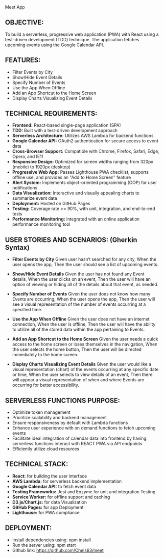Meet App 

## OBJECTIVE:
To build a serverless, progressive web application (PWA) with React using a
test-driven development (TDD) technique. The application fetches upcoming events using the Google Calendar API.

## FEATURES: 
- Filter Events by City
- Show/Hide Event Details
- Specify Number of Events
- Use the App When Offline
- Add an App Shortcut to the Home Screen
- Display Charts Visualizing Event Details

## TECHNICAL REQUIREMENTS:
- **Frontend:** React-based single-page application (SPA)
- **TDD:** Built with a test-driven development approach
- **Serverless Architecture:** Utilizes AWS Lambda for backend functions
- **Google Calendar API:** OAuth2 authentication for secure access to event data
- **Cross-Browser Support:** Compatible with Chrome, Firefox, Safari, Edge, Opera, and IE11
- **Responsive Design:** Optimized for screen widths ranging from 320px (mobile) to 1920px (desktop)
- **Progressive Web App:** Passes Lighthouse PWA checklist, supports offline use, and provides an "Add to Home Screen" feature
- **Alert System:** Implements object-oriented programming (OOP) for user notifications
- **Data Visualization:** Interactive and visually appealing charts to summarize event data
- **Deployment:** Hosted on GitHub Pages
- **Testing:** Coverage rate >= 90%, with unit, integration, and end-to-end tests
- **Performance Monitoring:** Integrated with an online application performance monitoring tool


## USER STORIES AND SCENARIOS: (Gherkin Syntax)
-	**Filter Events by City**
    Given user hasn’t searched for any city, 
    When the user opens the app, 
    Then the user should see a list of upcoming events. 

-	**Show/Hide Event Details**
    Given the user has not found any Event details, 
    When the user clicks on an event, 
    Then the user will have an option of viewing or hiding all of the details about that event, as needed. 

-	**Specify Number of Events**
    Given the user does not know how many Events are occurring, 
    When the user opens the app, 
    Then the user will see a visual representation of the number of events occurring at a specified time. 	

-	**Use the App When Offline**
    Given the user does not have an internet connection, 
    When the user is offline, 
    Then the user will have the ability to utilize all of the stored data within the app pertaining to Events. 
    
-	**Add an App Shortcut to the Home Screen**
    Given the user needs a quick access to the home screen or loses themselves in the navigation, 
    When the user selects the home button,
    Then the user will be directed immediately to the home screen. 

-	**Display Charts Visualizing Event Details**
    Given the user would like a visual representation (chart) of the events occurring at any specific date or time, 
    When the user selects to view details of an event, 
    Then there will appear a visual representation of when and where Events are occurring for better accessibility. 

## SERVERLESS FUNCTIONS PURPOSE:
- Optimize token management 
- Prioritize scalability and backend management
- Ensure responsiveness by default with Lambda functions
- Enhance user experience with on demand functions to fetch upcoming events 
- Facilitate ideal integration of calendar data into frontend by having serverless functions interact with REACT PWA via API endpoints 
- Efficiently utilize cloud resources 

## TECHNICAL STACK:
- **React:** for building the user interface
- **AWS Lambda:** for serverless backend implementation
- **Google Calendar API:** to fetch event data 
- **Testing Frameworks:** Jest and Enzyme for unit and integration Testing
- **Service Worker:** for offline support and caching
- **D3.js/Chart.js:** for data Visualization
- **GitHub Pages:** for app Deployment
- **Lighthouse:** for PWA compliance 

## DEPLOYMENT:
- Install dependencies using: npm install
- Run the server using: npm start 
- Github link: https://github.com/Chels93/meet
